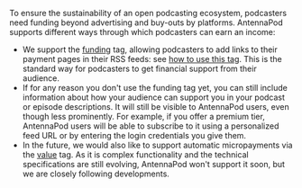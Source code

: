 To ensure the sustainability of an open podcasting ecosystem, podcasters need funding beyond advertising and buy-outs by platforms. AntennaPod supports different ways through which podcasters can earn an income:

* We support the [funding](https://podcasting2.org/docs/podcast-namespace/tags/funding) tag, allowing podcasters to add links to their payment pages in their RSS feeds: see [how to use this tag](https://podcasting2.org/docs/guides/how-to-use-the-funding-tag). This is the standard way for podcasters to get financial support from their audience.
* If for any reason you don't use the funding tag yet, you can still include information about how your audience can support you in your podcast or episode descriptions. It will still be visible to AntennaPod users, even though less prominently. For example, if you offer a premium tier, AntennaPod users will be able to subscribe to it using a personalized feed URL or by entering the login credentials you give them.
* In the future, we would also like to support automatic micropayments via the [value](https://podcasting2.org/docs/podcast-namespace/tags/value) tag. As it is complex functionality and the technical specifications are still evolving, AntennaPod won't support it soon, but we are closely following developments.
